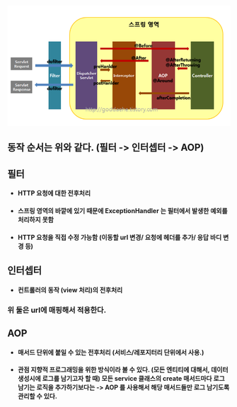 ![Filter-Interceptor-AOP](./downloadImage.png)


## 동작 순서는 위와 같다. (필터 -> 인터셉터 -> AOP)

## 필터
- #### HTTP 요청에 대한 전후처리
- #### 스프링 영역의 바깥에 있기 때문에 ExceptionHandler 는 필터에서 발생한 예외를 처리하지 못함
- #### HTTP 요청을 직접 수정 가능함 (이동할 url 변경/ 요청에 헤더를 추가/ 응답 바디 변경 등)

## 인터셉터
- #### 컨트롤러의 동작 (view 처리)의 전후처리

### 위 둘은 url에 매핑해서 적용한다.

## AOP
- #### 매서드 단위에 붙일 수 있는 전후처리 (서비스/레포지터리 단위에서 사용.)
- #### 관점 지향적 프로그래밍을 위한 방식이라 볼 수 있다. (모든 엔티티에 대해서, 데이터 생성시에 로그를 남기고자 할 때) 모든 service 클래스의 create 매서드마다 로그 남기는 로직을 추가하기보다는 -> AOP 를 사용해서 해당 매서드들만 로그 남기도록 관리할 수 있다.
